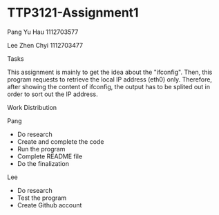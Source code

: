 # TTP3121-Assignment1

Pang Yu Hau 1112703577

Lee Zhen Chyi 1112703477


Tasks

This assignment is mainly to get the idea about the "ifconfig". Then, this program requests to retrieve the local IP address (eth0) only. Therefore, after showing the content of ifconfig, the output has to be splited out in order to sort out the IP address.


Work Distribution

Pang
- Do research
- Create and complete the code
- Run the program
- Complete README file
- Do the finalization

Lee
- Do research
- Test the program
- Create Github account
